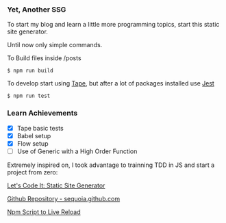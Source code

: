 ### Yet, Another SSG

To start my blog and learn a little more programming topics, start this static site generator.

Until now only simple commands.

To Build files inside /posts
```
$ npm run build
```

To develop start using [Tape](https://github.com/substack/tape), but after a lot of packages installed use [Jest](https://github.com/facebook/jest)
```
$ npm run test 
```

### Learn Achievements

* [x] Tape basic tests 
* [x] Babel setup
* [x] Flow setup 
* [ ] Use of Generic with a High Order Function 

Extremely inspired on, I took advantage to trainning TDD in JS and start a project from zero:

[Let's Code It: Static Site Generator
](https://sequoia.makes.software/lets-code-it-static-site-generator/)

[Github Repository - sequoia.github.com](https://github.com/Sequoia/sequoia.github.com)

[Npm Script to Live Reload](https://gist.github.com/ShMcK/4a607a13090551efdfac8512bd07320a)

